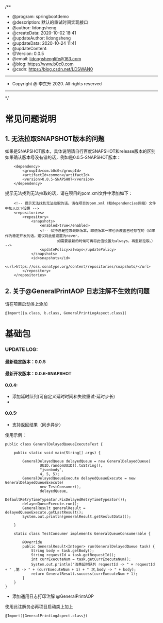 

/**
 * @program: springbootdemo
 * @description: 默认的重试时间实现接口
 * @author: lidongsheng
 * @createData: 2020-10-02 18:41
 * @updateAuthor: lidongsheng
 * @updateData: 2020-10-24 11:41
 * @updateContent:
 * @Version: 0.0.5
 * @email: lidongshenglife@163.com
 * @blog: https://www.b0c0.com
 * @csdn: https://blog.csdn.net/LDSWAN0
 * ************************************************
 * Copyright @ 李东升 2020. All rights reserved
 * ************************************************
 */

# 常见问题说明

## 1. 无法拉取SNAPSHOT版本的问题
如果是SNAPSHOT版本，具体说明请自行百度SNAPSHOT和release版本的区别
如果确认版本号没有错的话，例如是0.0.5-SNAPSHOT版本：
```
    <dependency>
        <groupId>com.b0c0</groupId>
        <artifactId>common</artifactId>
        <version>0.0.5-SNAPSHOT</version>
    </dependency>
```
提示无法找到无法拉取的话，请在项目的pom.xml文件中添加如下：
```
    <!-- 提示无法找到无法拉取的话，请在项目的pom.xml（和dependencies同级）文件中加入以下设置 -->
    <repositories>
        <repository>
            <snapshots>
                <enabled>true</enabled>
                <!-- 保持总是拉取最新版本，即使版本一样也会覆盖已经存在的（如果作为稳定开发的话，建议将此值设置为never，
                        如需要最新的时候可再将此值设置为always，再重新拉取。） -->
                <updatePolicy>always</updatePolicy>
            </snapshots>
            <id>snapshots</id>
            <url>https://oss.sonatype.org/content/repositories/snapshots/</url>
        </repository>
    </repositories>
```
## 2. 关于@GeneralPrintAOP 日志注解不生效的问题

请在项目启动类上添加

```
@Import({a.class, b.class, GeneralPrintLogAspect.class})
```


 

# 基础包

### UPDATE LOG:

#### 最新稳定版本：0.0.5

#### 最新开发版本：0.0.6-SNAPSHOT

#### 0.0.4: 
* 添加延时队列(可自定义延时时间和失败重试-延时步长)
* 

#### 0.0.5: 
* 支持返回结果（同步异步）

使用示例：
```
public class GeneralDelayedQueueExecuteTest {

    public static void main(String[] args) {

        GeneralDelayedQueue delayedQueue = new GeneralDelayedQueue(
                UUID.randomUUID().toString(),
                "jsonbody",
                4, 5, 5);
        GeneralDelayedQueueExecute delayedQueueExecute = new GeneralDelayedQueueExecute(
                new TestConsumer(),
                delayedQueue,
                DefaultRetryTimeTypeator.FixDelayedRetryTimeTypeator());
        delayedQueueExecute.run();
        GeneralResult generalResult = delayedQueueExecute.getLastResult();
        System.out.println(generalResult.getReslutData());

    }

    static class TestConsumer implements GeneralQueueConsumerable {

        @Override
        public GeneralResult<Integer> run(GeneralDelayedQueue task) {
            String body = task.getBody();
            String requestId = task.getRequestId();
            int currExecuteNum = task.getCurrExecuteNum();
            System.out.println("消费延时队列 requestId -> " + requestId + " ,第 -> " + (currExecuteNum + 1) + " 次,body -> " + body);
            return GeneralResult.success(currExecuteNum + 1);
        }
    }
}
```


* 添加通用日志打印注解 @GeneralPrintAOP

使用此注解务必再项目启动类上加上
```
@Import({GeneralPrintLogAspect.class})
```

    
